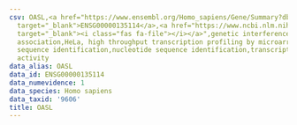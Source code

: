```yaml
---
csv: OASL,<a href="https://www.ensembl.org/Homo_sapiens/Gene/Summary?db=core;g=ENSG00000135114"
  target="_blank">ENSG00000135114</a>,<a href="https://www.ncbi.nlm.nih.gov/pubmed/17216044"
  target="_blank"><i class="fas fa-file"></i></a>",genetic interference,functional
  association,HeLa, high throughput transcription profiling by microarray,nucleotide
  sequence identification,nucleotide sequence identification,transcriptional regulation,up-regulates
  activity
data_alias: OASL
data_id: ENSG00000135114
data_numevidence: 1
data_species: Homo sapiens
data_taxid: '9606'
title: OASL
---
```

